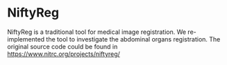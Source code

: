 # NiftyReg
NiftyReg is a traditional tool for medical image registration. We re-implemented the tool to investigate the abdominal organs registration. The original source code could be found in https://www.nitrc.org/projects/niftyreg/
